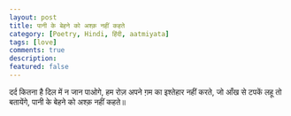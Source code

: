 ```yaml
---
layout: post
title: पानी के बेहने को अश्क़ नहीं कहते
category: [Poetry, Hindi, हिंदी, aatmiyata]
tags: [love]
comments: true
description:
featured: false
---
```



दर्द कितना है दिल में न जान पाओगे,
हम रोज़ अपने ग़म का इश्तेहार नहीं करते,
जो आँख से टपकें लहू तो बतायेंगे,
पानी के बेहने को अश्क़ नहीं कहते॥
